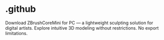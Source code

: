 # .github
Download ZBrushCoreMini for PC — a lightweight sculpting solution for digital artists. Explore intuitive 3D modeling without restrictions. No export limitations.
